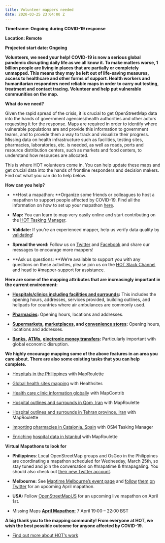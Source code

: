 ```yaml
---
title: Volunteer mappers needed
date: 2020-03-25 23:04:00 Z
---
```


**Timeframe: Ongoing during COVID-19 response**

**Location: Remote**

**Projected start date: Ongoing**

**Volunteers, we need your help! COVID-19 is now a serious global pandemic disrupting daily life as we all know it. To make matters worse, 1 billion people are living in places that are partially or completely unmapped. This means they may be left out of life-saving measures, access to healthcare and other forms of support. Health workers and humanitarian responders need reliable maps in order to carry out testing, treatment and contact tracing. Volunteer and help put vulnerable communities on the map.**

**What do we need?**

Given the rapid spread of the crisis, it is crucial to get OpenStreetMap data into the hands of government agencies/health authorities and other actors requesting it for the response. Maps are required in order to identify where vulnerable populations are and provide this information to government teams, and to provide them a way to track and visualize their progress. Missing data on health infrastructure such as facilities, testing sites, pharmacies, laboratories, etc. is needed, as well as roads, ports and resource distribution centers, such as markets and food centers, to understand how resources are allocated.

This is where HOT volunteers come in. You can help update these maps and get crucial data into the hands of frontline responders and decision makers. Find out what you can do to help below.

**How can you help?**

* \*\*Host a mapathon: \*\*Organize some friends or colleagues to host a mapathon to support people affected by COVID-19. Find all the information on how to set up your mapathon [here](http://www.missingmaps.org/host/).

* **Map:** You can learn to map very easily online and start contributing on the [HOT Tasking Manager](https://tasks.hotosm.org/learn).

* **Validate:** If you’re an experienced mapper, help us verify data quality by [validating](http://www.missingmaps.org/validate/)!

* **Spread the word:** Follow us on [Twitter](https://twitter.com/hotosm) and [Facebook](https://www.facebook.com/hotosm/) and share our messages to encourage more mappers!

* \*\*Ask us questions: \*\*We’re available to support you with any questions on these activities, please join us on the [HOT Slack Channel](http://slack.hotosm.org/) and head to #mapper-support for assistance.

**Here are some of the mapping attributes that are increasingly important in the current environment:**

* **[Hospitals/clinics including facilities and surrounds](https://wiki.openstreetmap.org/wiki/Key:healthcare):** This includes the opening hours, addresses, services provided, building outlines, and helipads for countries where air ambulances are commonly used.

* **[Pharmacies](https://wiki.openstreetmap.org/wiki/Tag:amenity%3Dpharmacy):** Opening hours, locations and addresses.

* **[Supermarkets](https://wiki.openstreetmap.org/wiki/Tag:shop%3Dsupermarket),** **[marketplaces](https://wiki.openstreetmap.org/wiki/Tag:amenity%3Dmarketplace), and** **[convenience stores](https://wiki.openstreetmap.org/wiki/Tag:shop%3Dconvenience):** Opening hours, locations and addresses.

* **[Banks](https://wiki.openstreetmap.org/wiki/Tag:amenity%3Dbank),** **[ATMs](https://wiki.openstreetmap.org/wiki/Tag:amenity%3Datm),** **[electronic money transfers](https://wiki.openstreetmap.org/wiki/Tag:amenity%3Dmoney_transfer):** Particularly important with global economic disruption.

**We highly encourage mapping some of the above features in an area you care about. There are also some existing tasks that you can help complete.**

* [Hospitals in the Philippines](https://maproulette.org/browse/challenges/12979) with MapRoulette

* [Global health sites mapping](https://gitlab.com/dickoa/rhealthsites) with Healthsites

* [Health care clinic information globally](https://www.mapcontrib.xyz/t/35127d) with MapContrib

* [Hospital outlines and surrounds in Qom, Iran](https://maproulette.org/browse/challenges/12983) with MapRoulette

* [Hospital outlines and surrounds in Tehran province, Iran](https://maproulette.org/browse/challenges/12981) with MapRoulette

* [Importing](https://tareas.openstreetmap.es/project/157#task/318https://tareas.openstreetmap.es/project/157#task/318) [pharmacies in Catalonia, Spain](https://tareas.openstreetmap.es/project/157#task/318https://tareas.openstreetmap.es/project/157#task/318) with OSM Tasking Manager

* [Enriching](https://maproulette.org/browse/challenges/12988) [hospital data in Istanbul](https://maproulette.org/browse/challenges/12988) with MapRoulette

**Virtual Mapathons to look for**

* **Philippines**: Local OpenStreetMap groups and OsGeo in the Philippines are coordinating a mapathon scheduled for Wednesday, March 25th, so stay tuned and join the conversation on #mapatime & #mapagaling. You should also check out [their new Twitter account](https://twitter.com/mappingministry).

* **Melbourne:** See [Maptime Melbourne’s event page](https://www.meetup.com/en-AU/Maptime-Melbourne/) and [follow](https://twitter.com/maptimemelb) [them](https://twitter.com/maptimemelb) [on Twitter](https://twitter.com/maptimemelb) for an upcoming April mapathon.

* **USA:** Follow [OpenStreetMapUS](https://twitter.com/OpenStreetMapUS/status/1240460820158582784) for an upcoming live mapathon on April 1st.

* Missing Maps **[April Mapathon:](https://www.eventbrite.co.uk/e/online-missing-maps-april-mapathon-tickets-99003635539)** 7 April 19:00 – 22:00 BST

**A big thank you to the mapping community! From everyone at HOT, we wish the best possible outcome for anyone affected by COVID-19.**

* [Find out more about HOT’s work](https://www.hotosm.org/)